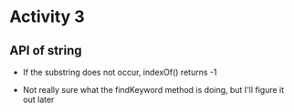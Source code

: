 # Activity 3

## API of string
- If the substring does not occur, indexOf() returns -1

- Not really sure what the findKeyword method is doing, but I'll figure it out later
